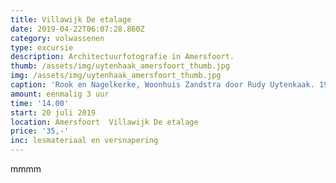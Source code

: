 ```yaml
---
title: Villawijk De etalage
date: 2019-04-22T06:07:28.860Z
category: volwassenen
type: excursie
description: Architectuurfotografie in Amersfoort.
thumb: /assets/img/uytenhaak_amersfoort_thumb.jpg
img: /assets/img/uytenhaak_amersfoort_thumb.jpg
caption: 'Rook en Nagelkerke, Woonhuis Zandstra door Rudy Uytenkaak. 1998'
amount: eenmalig 3 uur
time: '14.00'
start: 20 juli 2019
location: Amersfoort  Villawijk De etalage
price: '35,-'
inc: lesmateriaal en versnapering
---
```

mmmm
